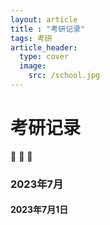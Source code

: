 ```yaml
---
layout: article
title : "考研记录"
tags: 考研
article_header:
  type: cover
  image:
    src: /school.jpg
---
```


# 考研记录

:ghost: :ghost: :ghost:

### 2023年7月

#### 2023年7月1日
